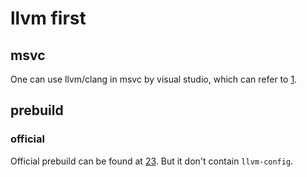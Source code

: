 # llvm first

## msvc

One can use llvm/clang in msvc by visual studio, which can refer to [1](https://docs.microsoft.com/en-us/cpp/build/clang-support-cmake?view=msvc-170).

## prebuild

### official

Official prebuild can be found at [2](https://llvm.org/builds/)[3](https://llvm.org/builds/). But it don't contain `llvm-config`.


